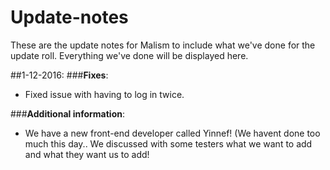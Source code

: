 # Update-notes
These are the update notes for Malism to include what we've done for the update roll.
Everything we've done will be displayed here.


##1-12-2016:
###**Fixes**:
  - Fixed issue with having to log in twice.
  
###**Additional information**:
  - We have a new front-end developer called Yinnef!
(We havent done too much this day.. We discussed with some testers what we want to add and what they want us to add!
